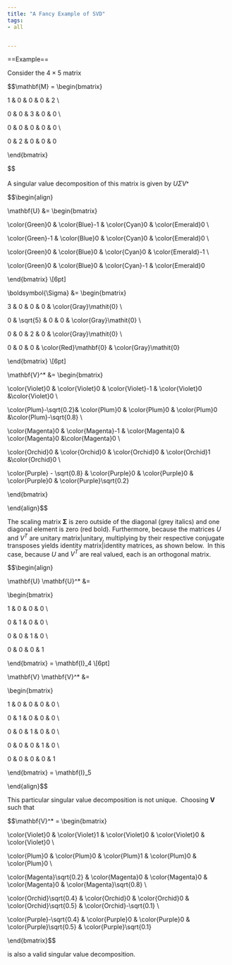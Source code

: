 ```yaml
---
title: "A Fancy Example of SVD"
tags:
- all


---
```

==Example==

Consider the $4 × 5$ matrix

$$\mathbf{M} = \begin{bmatrix}

 1 & 0 & 0 & 0 & 2 \\

 0 & 0 & 3 & 0 & 0 \\

 0 & 0 & 0 & 0 & 0 \\

 0 & 2 & 0 & 0 & 0

 \end{bmatrix}

$$

A singular value decomposition of this matrix is given by $UΣV^⁎$

$$\begin{align}

 \mathbf{U} &= \begin{bmatrix}

 \color{Green}0 & \color{Blue}-1 & \color{Cyan}0 & \color{Emerald}0 \\

 \color{Green}-1 & \color{Blue}0 & \color{Cyan}0 & \color{Emerald}0 \\

 \color{Green}0 & \color{Blue}0 & \color{Cyan}0 & \color{Emerald}-1 \\

 \color{Green}0 & \color{Blue}0 & \color{Cyan}-1 & \color{Emerald}0

 \end{bmatrix} \\[6pt]

 \boldsymbol{\Sigma} &= \begin{bmatrix}

 3 & 0 & 0 & 0 & \color{Gray}\mathit{0} \\

 0 & \sqrt{5} & 0 & 0 & \color{Gray}\mathit{0} \\

 0 & 0 & 2 & 0 & \color{Gray}\mathit{0} \\

 0 & 0 & 0 & \color{Red}\mathbf{0} & \color{Gray}\mathit{0}

 \end{bmatrix} \\[6pt]

 \mathbf{V}^* &= \begin{bmatrix}

 \color{Violet}0 & \color{Violet}0 & \color{Violet}-1 & \color{Violet}0 &\color{Violet}0 \\

 \color{Plum}-\sqrt{0.2}& \color{Plum}0 & \color{Plum}0 & \color{Plum}0 &\color{Plum}-\sqrt{0.8} \\

 \color{Magenta}0 & \color{Magenta}-1 & \color{Magenta}0 & \color{Magenta}0 &\color{Magenta}0 \\

 \color{Orchid}0 & \color{Orchid}0 & \color{Orchid}0 & \color{Orchid}1 &\color{Orchid}0 \\

 \color{Purple} - \sqrt{0.8} & \color{Purple}0 & \color{Purple}0 & \color{Purple}0 & \color{Purple}\sqrt{0.2}

 \end{bmatrix}

\end{align}$$

The scaling matrix $\mathbf{\Sigma}$ is zero outside of the diagonal (grey italics) and one diagonal element is zero (red bold). Furthermore, because the matrices $U$ and $V^T$ are unitary matrix|unitary, multiplying by their respective conjugate transposes yields identity matrix|identity matrices, as shown below.  In this case, because $U$ and $V^T$ are real valued, each is an orthogonal matrix.

$$\begin{align}

 \mathbf{U} \mathbf{U}^* &=

 \begin{bmatrix}

 1 & 0 & 0 & 0 \\

 0 & 1 & 0 & 0 \\

 0 & 0 & 1 & 0 \\

 0 & 0 & 0 & 1

 \end{bmatrix} = \mathbf{I}_4 \\[6pt]

 \mathbf{V} \mathbf{V}^* &=

 \begin{bmatrix}

 1 & 0 & 0 & 0 & 0 \\

 0 & 1 & 0 & 0 & 0 \\

 0 & 0 & 1 & 0 & 0 \\

 0 & 0 & 0 & 1 & 0 \\

 0 & 0 & 0 & 0 & 1

 \end{bmatrix} = \mathbf{I}_5

\end{align}$$

This particular singular value decomposition is not unique.  Choosing $\mathbf V$ such that

$$\mathbf{V}^* = \begin{bmatrix}

 \color{Violet}0 & \color{Violet}1 & \color{Violet}0 & \color{Violet}0 & \color{Violet}0 \\

 \color{Plum}0 & \color{Plum}0 & \color{Plum}1 & \color{Plum}0 & \color{Plum}0 \\

 \color{Magenta}\sqrt{0.2} & \color{Magenta}0 & \color{Magenta}0 & \color{Magenta}0 & \color{Magenta}\sqrt{0.8} \\

 \color{Orchid}\sqrt{0.4} & \color{Orchid}0 & \color{Orchid}0 & \color{Orchid}\sqrt{0.5} & \color{Orchid}-\sqrt{0.1} \\

 \color{Purple}-\sqrt{0.4} & \color{Purple}0 & \color{Purple}0 & \color{Purple}\sqrt{0.5} & \color{Purple}\sqrt{0.1}

\end{bmatrix}$$

is also a valid singular value decomposition.
